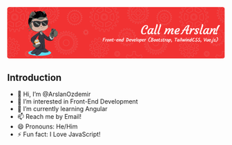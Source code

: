 <div align="center"><img src="./arslan-header.png"></div>

## Introduction
- 👋 Hi, I’m @ArslanOzdemir
- 👀 I’m interested in Front-End Development
- 🌱 I’m currently learning Angular
- 📫 Reach me by Email!
- 😄 Pronouns: He/Him
- ⚡ Fun fact: I Love JavaScript!
